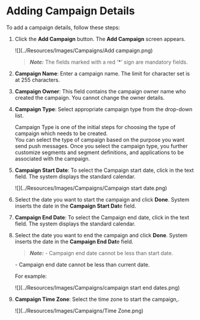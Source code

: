                            

Adding Campaign Details
=======================

To add a campaign details, follow these steps:

1.  Click the **Add Campaign** button. The **Add Campaign** screen appears.
    
      
    ![](../Resources/Images/Campaigns/Add campaign.png)
    
    > **_Note:_** The fields marked with a red ‘**\***’ sign are mandatory fields.
    
2.  **Campaign Name**: Enter a campaign name. The limit for character set is at 255 characters.
3.  **Campaign Owner**: This field contains the campaign owner name who created the campaign. You cannot change the owner details.
4.  **Campaign Type**: Select appropriate campaign type from the drop-down list.
    
    Campaign Type is one of the initial steps for choosing the type of campaign which needs to be created.  
    You can select the type of campaign based on the purpose you want send push messages. Once you select the campaign type, you further customize segments and segment definitions, and applications to be associated with the campaign.
    
5.  **Campaign Start Date**: To select the Campaign start date, click in the text field. The system displays the standard calendar.
    
    ![](../Resources/Images/Campaigns/Campaign start date.png)
    
6.  Select the date you want to start the campaign and click **Done**. System inserts the date in the **Campaign Start Dat**e field.
7.  **Campaign End Date**: To select the Campaign end date, click in the text field. The system displays the standard calendar.
8.  Select the date you want to end the campaign and click **Done**. System inserts the date in the **Campaign End Dat**e field.
    
    > **_Note:_** \- Campaign end date cannot be less than start date.  
      
    \- Campaign end date cannot be less than current date.  
      
    For example:  
      
    ![](../Resources/Images/Campaigns/campaign start end dates.png)
    
9.  **Campaign Time Zone**: Select the time zone to start the campaign,.
    
    ![](../Resources/Images/Campaigns/Time Zone.png)
